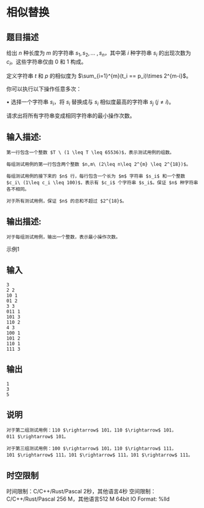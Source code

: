 # 相似替换

## 题目描述

给出 $n$ 种长度为 $m$ 的字符串 $s_1,s_2,...\ ,s_n$，其中第 $i$ 种字符串 $s_i$ 的出现次数为 $c_i$。这些字符串仅由 $0$ 和 $1$ 构成。  
  
定义字符串 $t$ 和 $p$ 的相似度为 $\sum_{i=1}^{m}(t_i == p_i)\times 2^{m-i}$。  
  
你可以执行以下操作任意多次：  
  
$\bullet$ 选择一个字符串 $s_i$，将 $s_i$ 替换成与 $s_i$ 相似度最高的字符串 $s_j \ (j \neq i)$。  
  
请求出将所有字符串变成相同字符串的最小操作次数。

## 输入描述:
    
    
    第一行包含一个整数 $T \ (1 \leq T \leq 65536)$，表示测试用例的组数。  
      
    每组测试用例的第一行包含两个整数 $n,m\ (2\leq n\leq 2^{m} \leq 2^{18})$。  
      
    每组测试用例的接下来的 $n$ 行，每行包含一个长为 $m$ 字符串 $s_i$ 和一个整数 $c_i\ (1\leq c_i \leq 100)$，表示有 $c_i$ 个字符串 $s_i$。保证 $n$ 种字符串各不相同。  
      
    对于所有测试用例，保证 $n$ 的总和不超过 $2^{18}$。

## 输出描述:
    
    
    对于每组测试用例，输出一个整数，表示最小操作次数。

示例1 

## 输入
    
    
    3
    2 2
    10 1
    01 2
    3 3
    011 1
    101 3
    110 2
    4 3
    100 1
    101 2
    110 1
    111 3

## 输出
    
    
    1
    3
    5

## 说明
    
    
    对于第二组测试用例：110 $\rightarrow$ 101，110 $\rightarrow$ 101，011 $\rightarrow$ 101。
    
    对于第三组测试用例：100 $\rightarrow$ 101，110 $\rightarrow$ 111，101 $\rightarrow$ 111，101 $\rightarrow$ 111，101 $\rightarrow$ 111。


## 时空限制

时间限制：C/C++/Rust/Pascal 2秒，其他语言4秒
空间限制：C/C++/Rust/Pascal 256 M，其他语言512 M
64bit IO Format: %lld